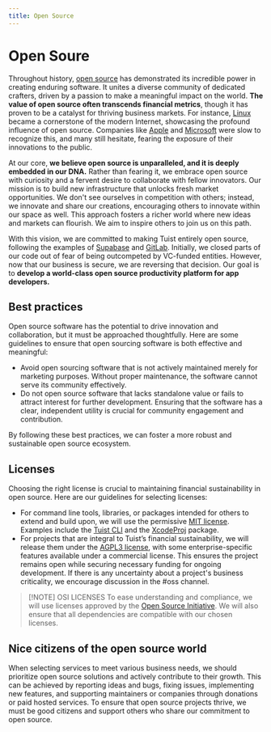 ```yaml
---
title: Open Source
---
```


# Open Soure

Throughout history, [open source](https://en.wikipedia.org/wiki/Open_source) has demonstrated its incredible power in creating enduring software. It unites a diverse community of dedicated crafters, driven by a passion to make a meaningful impact on the world. **The value of open source often transcends financial metrics**, though it has proven to be a catalyst for thriving business markets. For instance, [Linux](https://en.wikipedia.org/wiki/Open_source) became a cornerstone of the modern Internet, showcasing the profound influence of open source. Companies like [Apple](https://opensource.apple.com/) and [Microsoft](https://opensource.microsoft.com/) were slow to recognize this, and many still hesitate, fearing the exposure of their innovations to the public.

At our core, **we believe open source is unparalleled, and it is deeply embedded in our DNA.** Rather than fearing it, we embrace open source with curiosity and a fervent desire to collaborate with fellow innovators. Our mission is to build new infrastructure that unlocks fresh market opportunities. We don't see ourselves in competition with others; instead, we innovate and share our creations, encouraging others to innovate within our space as well. This approach fosters a richer world where new ideas and markets can flourish. We aim to inspire others to join us on this path.

With this vision, we are committed to making Tuist entirely open source, following the examples of [Supabase](https://supabase.com/) and [GitLab](https://gitlab.com). Initially, we closed parts of our code out of fear of being outcompeted by VC-funded entities. However, now that our business is secure, we are reversing that decision. Our goal is to **develop a world-class open source productivity platform for app developers.**

## Best practices

Open source software has the potential to drive innovation and collaboration, but it must be approached thoughtfully. Here are some guidelines to ensure that open sourcing software is both effective and meaningful:

- Avoid open sourcing software that is not actively maintained merely for marketing purposes. Without proper maintenance, the software cannot serve its community effectively.
- Do not open source software that lacks standalone value or fails to attract interest for further development. Ensuring that the software has a clear, independent utility is crucial for community engagement and contribution.

By following these best practices, we can foster a more robust and sustainable open source ecosystem.

## Licenses

Choosing the right license is crucial to maintaining financial sustainability in open source. Here are our guidelines for selecting licenses:

- For command line tools, libraries, or packages intended for others to extend and build upon, we will use the permissive [MIT license](https://opensource.org/license/mit). Examples include the [Tuist CLI](https://github.com/tuist/tuist) and the [XcodeProj](https://github.com/tuist/xcodeproj) package.
- For projects that are integral to Tuist’s financial sustainability, we will release them under the [AGPL3 license](https://www.gnu.org/licenses/agpl-3.0.en.html), with some enterprise-specific features available under a commercial license. This ensures the project remains open while securing necessary funding for ongoing development. If there is any uncertainty about a project's business criticality, we encourage discussion in the #oss channel.

> [!NOTE] OSI LICENSES
> To ease understanding and compliance, we will use licenses approved by the [Open Source Initiative](https://opensource.org/). We will also ensure that all dependencies are compatible with our chosen licenses.

## Nice citizens of the open source world

When selecting services to meet various business needs, we should prioritize open source solutions and actively contribute to their growth. This can be achieved by reporting ideas and bugs, fixing issues, implementing new features, and supporting maintainers or companies through donations or paid hosted services. To ensure that open source projects thrive, we must be good citizens and support others who share our commitment to open source.